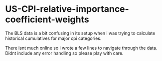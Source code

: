 # US-CPI-relative-importance-coefficient-weights

The BLS data is a bit confusing in its setup when i was trying to calculate historical cumulatives for major cpi categories. 

There isnt much online so i wrote a few lines to navigate through the data. Didnt include any error handling so please play with care.
